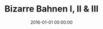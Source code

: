 ---
layout: post
title:  "Bizarre Bahnen I, II & III"
date:   2016-01-01 00:00:00
categories: Malerei
image: images/02.jpg
image_y: images/02_y.jpg
image_xs: images/02.jpg
material: Acryl auf Leinwand
size: 24x30cm
year: Februar 2011
---